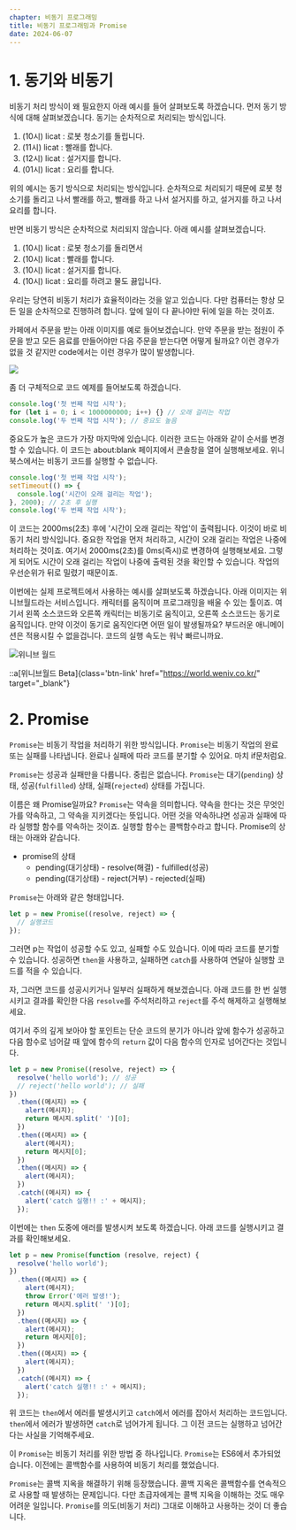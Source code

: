 ```yaml
---
chapter: 비동기 프로그래밍
title: 비동기 프로그래밍과 Promise
date: 2024-06-07
---
```


# 1. 동기와 비동기

비동기 처리 방식이 왜 필요한지 아래 예시를 들어 살펴보도록 하겠습니다. 먼저 동기 방식에 대해 살펴보겠습니다. 동기는 순차적으로 처리되는 방식입니다.

1. (10시) licat : 로봇 청소기를 돌립니다.
2. (11시) licat : 빨래를 합니다.
3. (12시) licat : 설거지를 합니다.
4. (01시) licat : 요리를 합니다.

위의 예시는 동기 방식으로 처리되는 방식입니다. 순차적으로 처리되기 때문에 로봇 청소기를 돌리고 나서 빨래를 하고, 빨래를 하고 나서 설거지를 하고, 설거지를 하고 나서 요리를 합니다.

반면 비동기 방식은 순차적으로 처리되지 않습니다. 아래 예시를 살펴보겠습니다.

1. (10시) licat : 로봇 청소기를 돌리면서
2. (10시) licat : 빨래를 합니다.
3. (10시) licat : 설거지를 합니다.
4. (10시) licat : 요리를 하려고 물도 끓입니다.

우리는 당연히 비동기 처리가 효율적이라는 것을 알고 있습니다. 다만 컴퓨터는 항상 모든 일을 순차적으로 진행하려 합니다. 앞에 일이 다 끝나야만 뒤에 일을 하는 것이죠.

카페에서 주문을 받는 아래 이미지를 예로 들어보겠습니다. 만약 주문을 받는 점원이 주문을 받고 모든 음료를 만들어야만 다음 주문을 받는다면 어떻게 될까요? 이런 경우가 없을 것 같지만 code에서는 이런 경우가 많이 발생합니다.

![](/images/python/chapter13/chapter13-6.png)

좀 더 구체적으로 코드 예제를 들어보도록 하겠습니다.

```javascript
console.log('첫 번째 작업 시작');
for (let i = 0; i < 1000000000; i++) {} // 오래 걸리는 작업
console.log('두 번째 작업 시작'); // 중요도 높음
```

중요도가 높은 코드가 가장 마지막에 있습니다. 이러한 코드는 아래와 같이 순서를 변경할 수 있습니다. 이 코드는 about:blank 페이지에서 콘솔창을 열어 실행해보세요. 위니북스에서는 비동기 코드를 실행할 수 없습니다.

```javascript
console.log('첫 번째 작업 시작');
setTimeout(() => {
  console.log('시간이 오래 걸리는 작업');
}, 2000); // 2초 후 실행
console.log('두 번째 작업 시작');
```

이 코드는 2000ms(2초) 후에 '시간이 오래 걸리는 작업'이 출력됩니다. 이것이 바로 비동기 처리 방식입니다. 중요한 작업을 먼저 처리하고, 시간이 오래 걸리는 작업은 나중에 처리하는 것이죠. 여기서 2000ms(2초)를 0ms(즉시)로 변경하여 실행해보세요. 그렇게 되어도 시간이 오래 걸리는 작업이 나중에 출력된 것을 확인할 수 있습니다. 작업의 우선순위가 뒤로 밀렸기 때문이죠.

이번에는 실제 프로젝트에서 사용하는 예시를 살펴보도록 하겠습니다. 아래 이미지는 위니브월드라는 서비스입니다. 캐릭터를 움직이며 프로그래밍을 배울 수 있는 툴이죠. 여기서 왼쪽 소스코드와 오른쪽 캐릭터는 비동기로 움직이고, 오른쪽 소스코드는 동기로 움직입니다. 만약 이것이 동기로 움직인다면 어떤 일이 발생될까요? 부드러운 애니메이션은 적용시킬 수 없을겁니다. 코드의 실행 속도는 워낙 빠르니까요.

![](/images/python/chapter13/chapter13-7.png '위니브 월드')

::a[위니브월드 Beta]{class='btn-link' href="https://world.weniv.co.kr/" target="\_blank"}

# 2. Promise

`Promise`는 비동기 작업을 처리하기 위한 방식입니다. `Promise`는 비동기 작업의 완료 또는 실패를 나타냅니다. 완료나 실패에 따라 코드를 분기할 수 있어요. 마치 if문처럼요.

`Promise`는 성공과 실패만을 다룹니다. 중립은 없습니다. `Promise`는 대기(`pending`) 상태, 성공(`fulfilled`) 상태, 실패(`rejected`) 상태를 가집니다.

이름은 왜 Promise일까요? `Promise`는 약속을 의미합니다. 약속을 한다는 것은 무엇인가를 약속하고, 그 약속을 지키겠다는 뜻입니다. 어떤 것을 약속하냐면 성공과 실패에 따라 실행할 함수를 약속하는 것이죠. 실행할 함수는 콜백함수라고 합니다. Promise의 상태는 아래와 같습니다.

- promise의 상태
  - pending(대기상태) - resolve(해결) - fulfilled(성공)
  - pending(대기상태) - reject(거부) - rejected(실패)

`Promise`는 아래와 같은 형태입니다.

```javascript
let p = new Promise((resolve, reject) => {
  // 실행코드
});
```

그러면 p는 작업이 성공할 수도 있고, 실패할 수도 있습니다. 이에 따라 코드를 분기할 수 있습니다. 성공하면 `then`을 사용하고, 실패하면 `catch`를 사용하여 연달아 실행할 코드를 적을 수 있습니다.

자, 그러면 코드를 성공시키거나 일부러 실패하게 해보겠습니다. 아래 코드를 한 번 실행시키고 결과를 확인한 다음 `resolve`를 주석처리하고 `reject`를 주석 해제하고 실행해보세요.

여기서 주의 깊게 보아야 할 포인트는 단순 코드의 분기가 아니라 앞에 함수가 성공하고 다음 함수로 넘어갈 때 앞에 함수의 `return` 값이 다음 함수의 인자로 넘어간다는 것입니다.

```javascript
let p = new Promise((resolve, reject) => {
  resolve('hello world'); // 성공
  // reject('hello world'); // 실패
})
  .then((메시지) => {
    alert(메시지);
    return 메시지.split(' ')[0];
  })
  .then((메시지) => {
    alert(메시지);
    return 메시지[0];
  })
  .then((메시지) => {
    alert(메시지);
  })
  .catch((메시지) => {
    alert('catch 실행!! :' + 메시지);
  });
```

이번에는 `then` 도중에 애러를 발생시켜 보도록 하겠습니다. 아래 코드를 실행시키고 결과를 확인해보세요.

```javascript
let p = new Promise(function (resolve, reject) {
  resolve('hello world');
})
  .then((메시지) => {
    alert(메시지);
    throw Error('에러 발생!');
    return 메시지.split(' ')[0];
  })
  .then((메시지) => {
    alert(메시지);
    return 메시지[0];
  })
  .then((메시지) => {
    alert(메시지);
  })
  .catch((메시지) => {
    alert('catch 실행!! :' + 메시지);
  });
```

위 코드는 `then`에서 에러를 발생시키고 `catch`에서 에러를 잡아서 처리하는 코드입니다. `then`에서 에러가 발생하면 `catch`로 넘어가게 됩니다. 그 이전 코드는 실행하고 넘어간다는 사실을 기억해주세요.

이 `Promise`는 비동기 처리를 위한 방법 중 하나입니다. `Promise`는 ES6에서 추가되었습니다. 이전에는 콜백함수를 사용하여 비동기 처리를 했었습니다.

`Promise`는 콜백 지옥을 해결하기 위해 등장했습니다. 콜백 지옥은 콜백함수를 연속적으로 사용할 때 발생하는 문제입니다. 다만 초급자에게는 콜백 지옥을 이해하는 것도 매우 어려운 일입니다. `Promise`를 의도(비동기 처리) 그대로 이해하고 사용하는 것이 더 좋습니다.
